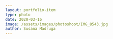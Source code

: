 ```yaml
---
layout: portfolio-item
type: photo
date: 2020-03-16
image: /assets/images/photoshoot/IMG_8543.jpg
author: Susana Madruga
---
```


